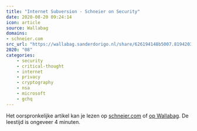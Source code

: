 ```yaml
---
title: "Internet Subversion - Schneier on Security"
date: 2020-08-20 09:24:14
icon: article
source: Wallabag
domains:
- schneier.com
src_url: "https://wallabag.sanderdorigo.nl/share/626194148b5007.81942036"
2020: "08"
categories:
    - security
    - critical-thought
    - internet
    - privacy
    - cryptography
    - nsa
    - microsoft
    - gchq
---
```

Het oorspronkelijke artikel kan je lezen op [schneier.com](https://www.schneier.com/blog/archives/2014/05/internet_subver.html) of [op Wallabag](https://wallabag.sanderdorigo.nl/share/626194148b5007.81942036). De leestijd is ongeveer 4 minuten.